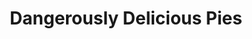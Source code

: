 ---
title: "Dangerously Delicious Pies"
url: /baltimore/dangerously-delicious-pies/
shop: Bäckerei
---